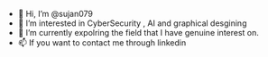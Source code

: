 - 👋 Hi, I’m @sujan079
- 👀 I’m interested in CyberSecurity , AI and graphical desgining
- 🌱 I’m currently expolring the field that I have genuine interest on.
- 📫 If you want to contact me through linkedin 

<!---
sujan079/sujan079 is a ✨ special ✨ repository because its `README.md` (this file) appears on your GitHub profile.
You can click the Preview link to take a look at your changes.
--->
